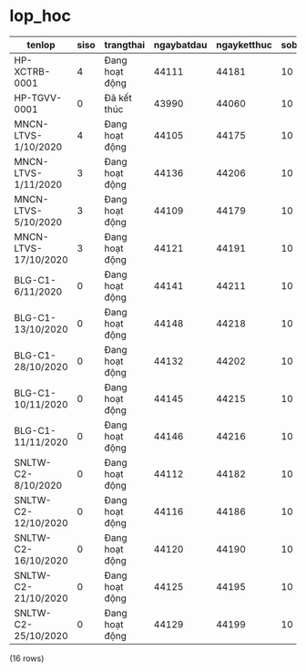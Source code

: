lop_hoc
=======

|        tenlop        | siso |      trangthai       | ngaybatdau | ngayketthuc | sobuoi | test | ghichu | khoa_hoc_id | giao_vien_id |   |   |   | sobuoidahoc |
|----------------------|------|----------------------|------------|-------------|--------|------|--------|-------------|--------------|---|---|---|-------------|
| HP-XCTRB-0001        | 4    | Đang hoạt động | 44111      | 44181       | 10     | 48   |        | 7           | 1            |   |   |   | 6           |
| HP-TGVV-0001         | 0    | Đã kết thúc     | 43990      | 44060       | 10     | 169  |        | 8           | 2            |   |   |   | 10          |
| MNCN-LTVS-1/10/2020  | 4    | Đang hoạt động | 44105      | 44175       | 10     | 54   |        | 1           | 3            |   |   |   | 7           |
| MNCN-LTVS-1/11/2020  | 3    | Đang hoạt động | 44136      | 44206       | 10     | 23   |        | 1           | 4            |   |   |   | 3           |
| MNCN-LTVS-5/10/2020  | 3    | Đang hoạt động | 44109      | 44179       | 10     | 50   |        | 1           | 5            |   |   |   | 7           |
| MNCN-LTVS-17/10/2020 | 3    | Đang hoạt động | 44121      | 44191       | 10     | 38   |        | 1           | 7            |   |   |   | 5           |
| BLG-C1-6/11/2020     | 0    | Đang hoạt động | 44141      | 44211       | 10     | 18   |        | 2           | 9            |   |   |   | 2           |
| BLG-C1-13/10/2020    | 0    | Đang hoạt động | 44148      | 44218       | 10     | 11   |        | 2           | 10           |   |   |   | 1           |
| BLG-C1-28/10/2020    | 0    | Đang hoạt động | 44132      | 44202       | 10     | 27   |        | 2           | 11           |   |   |   | 3           |
| BLG-C1-10/11/2020    | 0    | Đang hoạt động | 44145      | 44215       | 10     | 14   |        | 2           | 12           |   |   |   | 2           |
| BLG-C1-11/11/2020    | 0    | Đang hoạt động | 44146      | 44216       | 10     | 13   |        | 2           | 13           |   |   |   | 1           |
| SNLTW-C2-8/10/2020   | 0    | Đang hoạt động | 44112      | 44182       | 10     | 47   |        | 3           | 14           |   |   |   | 6           |
| SNLTW-C2-12/10/2020  | 0    | Đang hoạt động | 44116      | 44186       | 10     | 43   |        | 3           | 15           |   |   |   | 6           |
| SNLTW-C2-16/10/2020  | 0    | Đang hoạt động | 44120      | 44190       | 10     | 39   |        | 3           | 16           |   |   |   | 5           |
| SNLTW-C2-21/10/2020  | 0    | Đang hoạt động | 44125      | 44195       | 10     | 34   |        | 3           | 17           |   |   |   | 4           |
| SNLTW-C2-25/10/2020  | 0    | Đang hoạt động | 44129      | 44199       | 10     | 30   |        | 3           | 17           |   |   |   | 4           |
(16 rows)

